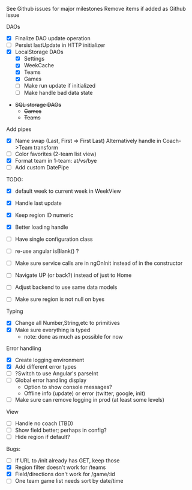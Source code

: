 See Github issues for major milestones
Remove items if added as Github issue

DAOs

- [x] Finalize DAO update operation
- [ ] Persist lastUpdate in HTTP initializer
- [x] LocalStorage DAOs
    - [x] Settings
    - [x] WeekCache
    - [x] Teams
    - [x] Games
    - [ ] Make run update if initialized
    - [ ] Make handle bad data state
- ~~SQL storage DAOs~~
    - ~~Games~~
    - ~~Teams~~

Add pipes

- [x] Name swap (Last, First => First Last)
      Alternatively handle in Coach->Team transform
- [ ] Color favorites (2-team list view)
- [x] Format team in 1-team: at/vs/bye
- [ ] Add custom DatePipe

TODO:

- [x] default week to current week in WeekView
- [x] Handle last update
- [x] Keep region ID numeric
- [x] Better loading handle
- [ ] Have single configuration class
- [ ] re-use angular isBlank() ?
- [ ] Make sure service calls are in ngOnInit instead of in the constructor

- [ ] Navigate UP (or back?) instead of just to Home
- [ ] Adjust backend to use same data models
- [ ] Make sure region is not null on byes

Typing

- [x] Change all Number,String,etc to primitives
- [x] Make sure everything is typed
    - note: done as much as possible for now

Error handling

- [x] Create logging environment
- [x] Add different error types
- [ ] ?Switch to use Angular's parseInt
- [ ] Global error handling display
    - Option to show console messages?
    - Offline info (update) or error (twitter, google, init)
- [ ] Make sure can remove logging in prod (at least some levels)

View

- [ ] Handle no coach (TBD)
- [ ] Show field better; perhaps in config?
- [ ] Hide region if default?

Bugs:

- [ ] If URL to /init already has GET, keep those
- [x] Region filter doesn't work for /teams
- [x] Field/directions don't work for /game/:id
- [ ] One team game list needs sort by date/time
